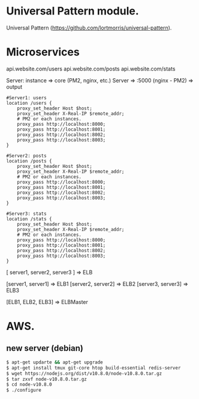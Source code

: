 # Universal Pattern module.

Universal Pattern (https://github.com/lortmorris/universal-pattern).


# Microservices


api.website.com/users
api.website.com/posts
api.website.com/stats


Server: instance => core (PM2, nginx, etc.)
Server => :5000 (nginx - PM2) => output


```text
#Server1: users
location /users {
    proxy_set_header Host $host;
    proxy_set_header X-Real-IP $remote_addr;
    # PM2 or each instances.
    proxy_pass http://localhost:8000;
    proxy_pass http://localhost:8001;
    proxy_pass http://localhost:8002;
    proxy_pass http://localhost:8003;
}
```

```text
#Server2: posts
location /posts {
    proxy_set_header Host $host;
    proxy_set_header X-Real-IP $remote_addr;
    # PM2 or each instances.
    proxy_pass http://localhost:8000;
    proxy_pass http://localhost:8001;
    proxy_pass http://localhost:8002;
    proxy_pass http://localhost:8003;
}
```


```text
#Server3: stats
location /stats {
    proxy_set_header Host $host;
    proxy_set_header X-Real-IP $remote_addr;
    # PM2 or each instances.
    proxy_pass http://localhost:8000;
    proxy_pass http://localhost:8001;
    proxy_pass http://localhost:8002;
    proxy_pass http://localhost:8003;
}
```

[
server1,
server2,
server3
] => ELB

[server1, server1] => ELB1
[server2, server2] => ELB2
[server3, server3] => ELB3

[ELB1, ELB2, ELB3] => ELBMaster


# AWS.

## new server (debian)
```bash
$ apt-get updarte && apt-get upgrade
$ apt-get install tmux git-core htop build-essential redis-server
$ wget https://nodejs.org/dist/v10.8.0/node-v10.8.0.tar.gz
$ tar zxvf node-v10.8.0.tar.gz
$ cd node-v10.8.0
$ ./configure

```
